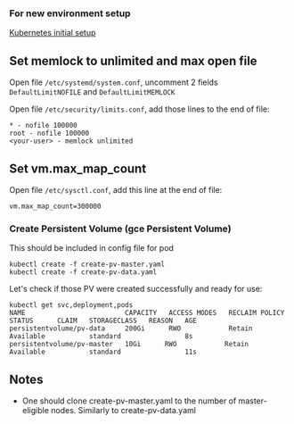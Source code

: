 ### For new environment setup
[Kubernetes initial setup](https://vitux.com/install-and-deploy-kubernetes-on-ubuntu/)

## Set memlock to unlimited and max open file
Open file `/etc/systemd/system.conf`, uncomment 2 fields `DefaultLimitNOFILE` and `DefaultLimitMEMLOCK`

Open file `/etc/security/limits.conf`, add those lines to the end of file:

```shell
* - nofile 100000
root - nofile 100000
<your-user> - memlock unlimited
```

## Set vm.max_map_count
Open file `/etc/sysctl.conf`, add this line at the end of file:

```shell
vm.max_map_count=300000
```

### Create Persistent Volume (gce Persistent Volume)
This should be included in config file for pod

```shell
kubectl create -f create-pv-master.yaml
kubectl create -f create-pv-data.yaml
```

Let's check if those PV were created successfully and ready for use:

```shell
kubectl get svc,deployment,pods
NAME                         CAPACITY   ACCESS MODES   RECLAIM POLICY   STATUS      CLAIM   STORAGECLASS   REASON   AGE
persistentvolume/pv-data     200Gi      RWO            Retain           Available           standard                8s
persistentvolume/pv-master   10Gi      RWO            Retain           Available           standard                11s
```

## Notes

* One should clone create-pv-master.yaml to the number of master-eligible nodes. Similarly to create-pv-data.yaml
